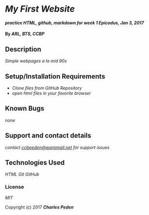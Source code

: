 # _My First Website_

#### _practice HTML, github, markdown for week 1 Epicodus, Jan 3, 2017_

#### By _**ARL, BTS, CCBP**_

## Description

_Simple webpages a la mid 90s_

## Setup/Installation Requirements

* _Clone files from GitHub Repository_
* _open html files in your favorite browser_


## Known Bugs

_none_

## Support and contact details

_contact ccbpeden@warpmail.net for support issues_

## Technologies Used

_HTML_
_Git_
_GitHub_

### License

*MIT*

Copyright (c) 2017 **_Charles Peden_**
